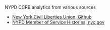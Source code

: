 NYPD CCRB analytics from various sources

* [New York Civil Liberties Union, Github](https://github.com/new-york-civil-liberties-union)
* [NYPD Member of Service Histories, nyc.gov](https://www1.nyc.gov/site/ccrb/policy/MOS-records.page)